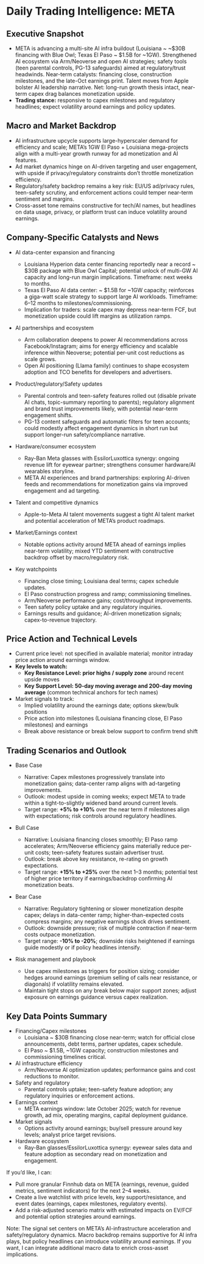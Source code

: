 # Daily Trading Intelligence: META

## Executive Snapshot
- META is advancing a multi-site AI infra buildout (Louisiana ~ ~$30B financing with Blue Owl; Texas El Paso ~ $1.5B for ~1GW). Strengthened AI ecosystem via Arm/Neoverse and open AI strategies; safety tools (teen parental controls, PG-13 safeguards) aimed at regulatory/trust headwinds. Near-term catalysts: financing close, construction milestones, and the late-Oct earnings print. Talent moves from Apple bolster AI leadership narrative. Net: long-run growth thesis intact, near-term capex drag balances monetization upside.  
- **Trading stance:** responsive to capex milestones and regulatory headlines; expect volatility around earnings and policy updates.

## Macro and Market Backdrop
- AI infrastructure upcycle supports large-hyperscaler demand for efficiency and scale; META’s 1GW El Paso + Louisiana mega-projects align with a multi-year growth runway for ad monetization and AI features.
- Ad market dynamics hinge on AI-driven targeting and user engagement, with upside if privacy/regulatory constraints don’t throttle monetization efficiency.
- Regulatory/safety backdrop remains a key risk: EU/US ad/privacy rules, teen-safety scrutiny, and enforcement actions could temper near-term sentiment and margins.
- Cross-asset tone remains constructive for tech/AI names, but headlines on data usage, privacy, or platform trust can induce volatility around earnings.

## Company-Specific Catalysts and News
- AI data-center expansion and financing
  - Louisiana Hyperion data center financing reportedly near a record ~ $30B package with Blue Owl Capital; potential unlock of multi-GW AI capacity and long-run margin implications. Timeframe: next weeks to months.
  - Texas El Paso AI data center: ~ $1.5B for ~1GW capacity; reinforces a giga-watt scale strategy to support large AI workloads. Timeframe: 6–12 months to milestones/commissioning.
  - Implication for traders: scale capex may depress near-term FCF, but monetization upside could lift margins as utilization ramps.

- AI partnerships and ecosystem
  - Arm collaboration deepens to power AI recommendations across Facebook/Instagram; aims for energy efficiency and scalable inference within Neoverse; potential per-unit cost reductions as scale grows.
  - Open AI positioning (Llama family) continues to shape ecosystem adoption and TCO benefits for developers and advertisers.

- Product/regulatory/Safety updates
  - Parental controls and teen-safety features rolled out (disable private AI chats, topic-summary reporting to parents); regulatory alignment and brand trust improvements likely, with potential near-term engagement shifts.
  - PG-13 content safeguards and automatic filters for teen accounts; could modestly affect engagement dynamics in short run but support longer-run safety/compliance narrative.

- Hardware/consumer ecosystem
  - Ray-Ban Meta glasses with EssilorLuxottica synergy: ongoing revenue lift for eyewear partner; strengthens consumer hardware/AI wearables storyline.
  - META AI experiences and brand partnerships: exploring AI-driven feeds and recommendations for monetization gains via improved engagement and ad targeting.

- Talent and competitive dynamics
  - Apple-to-Meta AI talent movements suggest a tight AI talent market and potential acceleration of META’s product roadmaps.

- Market/Earnings context
  - Notable options activity around META ahead of earnings implies near-term volatility; mixed YTD sentiment with constructive backdrop offset by macro/regulatory risk.

- Key watchpoints
  - Financing close timing; Louisiana deal terms; capex schedule updates.
  - El Paso construction progress and ramp; commissioning timelines.
  - Arm/Neoverse performance gains; cost/throughput improvements.
  - Teen safety policy uptake and any regulatory inquiries.
  - Earnings results and guidance; AI-driven monetization signals; capex-to-revenue trajectory.

## Price Action and Technical Levels
- Current price level: not specified in available material; monitor intraday price action around earnings window.
- **Key levels to watch:**
  - **Key Resistance Level: prior highs / supply zone** around recent upside moves
  - **Key Support Level: 50-day moving average and 200-day moving average** (common technical anchors for tech names)
- Market signals to track:
  - Implied volatility around the earnings date; options skew/bulk positions
  - Price action into milestones (Louisiana financing close, El Paso milestones) and earnings
  - Break above resistance or break below support to confirm trend shift

## Trading Scenarios and Outlook
- Base Case
  - Narrative: Capex milestones progressively translate into monetization gains; data-center ramp aligns with ad-targeting improvements.
  - Outlook: modest upside in coming weeks; expect META to trade within a tight-to-slightly widened band around current levels.
  - Target range: **+5% to +10%** over the near term if milestones align with expectations; risk controls around regulatory headlines.

- Bull Case
  - Narrative: Louisiana financing closes smoothly; El Paso ramp accelerates; Arm/Neoverse efficiency gains materially reduce per-unit costs; teen-safety features sustain advertiser trust.
  - Outlook: break above key resistance, re-rating on growth expectations.
  - Target range: **+15% to +25%** over the next 1–3 months; potential test of higher price territory if earnings/backdrop confirming AI monetization beats.

- Bear Case
  - Narrative: Regulatory tightening or slower monetization despite capex; delays in data-center ramp; higher-than-expected costs compress margins; any negative earnings shock drives sentiment.
  - Outlook: downside pressure; risk of multiple contraction if near-term costs outpace monetization.
  - Target range: **-10% to -20%**; downside risks heightened if earnings guide modestly or if policy headlines intensify.

- Risk management and playbook
  - Use capex milestones as triggers for position sizing; consider hedges around earnings (premium selling of calls near resistance, or diagonals) if volatility remains elevated.
  - Maintain tight stops on any break below major support zones; adjust exposure on earnings guidance versus capex realization.

## Key Data Points Summary
- Financing/Capex milestones
  - Louisiana ~ $30B financing close near-term; watch for official close announcements, debt terms, partner updates, capex schedule.
  - El Paso ~ $1.5B, ~1GW capacity; construction milestones and commissioning timelines critical.
- AI infrastructure efficiency
  - Arm/Neoverse AI optimization updates; performance gains and cost reductions to monitor.
- Safety and regulatory
  - Parental controls uptake; teen-safety feature adoption; any regulatory inquiries or enforcement actions.
- Earnings context
  - META earnings window: late October 2025; watch for revenue growth, ad mix, operating margins, capital deployment guidance.
- Market signals
  - Options activity around earnings; buy/sell pressure around key levels; analyst price target revisions.
- Hardware ecosystem
  - Ray-Ban glasses/EssilorLuxottica synergy: eyewear sales data and feature adoption as secondary read on monetization and engagement.

If you’d like, I can:
- Pull more granular Finnhub data on META (earnings, revenue, guided metrics, sentiment indicators) for the next 2–4 weeks.
- Create a live watchlist with price levels, key support/resistance, and event dates (earnings, capex milestones, regulatory events).
- Add a risk-adjusted scenario matrix with estimated impacts on EV/FCF and potential option strategies around earnings.

Note: The signal set centers on META’s AI-infrastructure acceleration and safety/regulatory dynamics. Macro backdrop remains supportive for AI infra plays, but policy headlines can introduce volatility around earnings. If you want, I can integrate additional macro data to enrich cross-asset implications.
